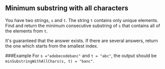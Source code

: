 ## Minimum substring with all characters

You have two strings, `s` and `t`. The string `t` contains only unique elements. Find and return the minimum consecutive substring of `s` that contains all of the elements from `t`.

It's guaranteed that the answer exists. If there are several answers, return the one which starts from the smallest index.

###Example For `s ="adobecodebanc"` and `t = "abc"`, the output should be `minSubstringWithAllChars(s, t) = "banc"`.
